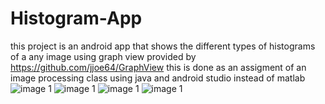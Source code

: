 # Histogram-App
this project is an android app that shows the different types of histograms of a any image using graph view provided by https://github.com/jjoe64/GraphView this is done as an assigment of an image processing class using java and android studio instead of matlab
![image 1](/screenshots/histscreenshot1.PNG?raw=false) ![image 1](/screenshots/histscreenshot2.PNG?raw=false) ![image 1](/screenshots/histscreenshot3.PNG?raw=false) ![image 1](/screenshots/histscreenshot4.PNG?raw=false)
